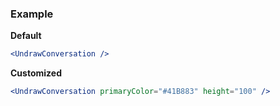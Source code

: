 ### Example

**Default**
```jsx
<UndrawConversation />
```

**Customized**
```jsx
<UndrawConversation primaryColor="#41B883" height="100" />
```
